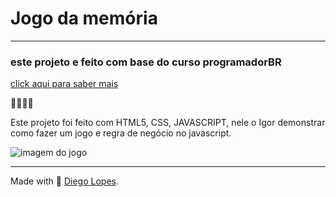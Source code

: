 # Jogo da memória

---

### este projeto e feito com base do curso programadorBR

[click aqui para saber mais](https://programadorbr.com/)

🚀🚀🚀🚀

Este projeto foi feito com HTML5, CSS, JAVASCRIPT, nele o Igor demonstrar como fazer um jogo e regra de negócio no javascript.

<img href='./src/assets/images/jogo.png' alt="imagem do jogo" />

---

Made with 💜 [Diego Lopes](https://diegodev.com.br).
